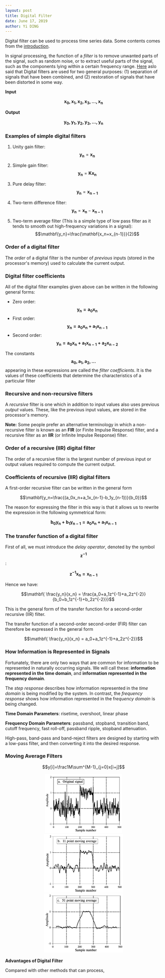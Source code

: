 ```yaml
---
layout: post
title: Digital Filter
date: June 17, 2019
author: Yi DING
---
```


Digital filter can be used to process time series data. Some contents comes from the [introduction]([http://123.physics.ucdavis.edu/week_5_files/filters/digital_filter.pdf](http://123.physics.ucdavis.edu/week_5_files/filters/digital_filter.pdf)).

In signal processing, the function of a *filter* is to remove unwanted parts of the signal, such as random noise, or to extract useful parts of the signal, such as the components lying within a certain frequency range. [Here](http://www.dspguide.com/CH14.PDF) aslo said that Digital filters are used for two general purposes: (1) separation of signals that have been combined, and (2) restoration of signals that have been distorted in some way. 

**Input**

$$\mathbf{x_0, x_1, x_2, x_3, …, x_n}$$

**Output**

$$\mathbf{y_0, y_1, y_2, y_3, …, y_n}$$



### Examples of simple digital filters

1. Unity gain filter: $$\mathbf{y_n}=\mathbf{x_n}$$

2. Simple gain filter: $$\mathbf{y_n}= \mathbf{Kx_n}$$

3. Pure delay filter: $$\mathbf{y_n}=\mathbf{x_{n-1}}$$

4. Two-term difference filter: $$\mathbf{y_n}=\mathbf{x_n}-\mathbf{x_{n-1}}$$

5. Two-term average filter (This is a simple type of low pass filter as it tends to smooth out high-frequency variations in a signal): $$\mathbf{y_n}=\frac{\mathbf{x_n+x_{n-1}}}{2}$$




### Order of a digital filter

The *order* of a digital filter is the number of *previous* inputs (stored in the processor's memory) used to
calculate the current output.



### Digital filter coefficients

All of the digital filter examples given above can be written in the following general forms:

* Zero order: $$ \mathbf{y_n=a_0x_n} $$
* First order: $$ \mathbf{y_n=a_0x_n+a_1x_{n-1}} $$
* Second order: $$ \mathbf{y_n=a_0x_n+a_1x_{n-1}+a_2x_{n-2}} $$

The constants $$\mathbf{a_0, a_1, a_2, ...} $$ appearing in these expressions are called the *filter coefficients*. It is the values of these coefficients that determine the characteristics of a particular filter



### Recursive and non-recursive filters

A *recursive* filter is one which in addition to input values also uses previous *output* values. These, like the
previous input values, are stored in the processor's memory.

**Note:** Some people prefer an alternative terminology in which a non-recursive filter is known as an **FIR** (or Finite Impulse Response) filter, and a recursive filter as an **IIR** (or Infinite Impulse Response) filter.



### Order of a recursive (IIR) digital filter

The order of a recursive filter is the largest number of previous input or output values required to compute the current output.



### Coefficients of recursive (IIR) digital filters

A first-order recursive filter can be written in the general form

$$\mathbf{y_n=\frac{(a_0x_n+a_1x_{n-1}-b_1y_{n-1})}{b_0}}$$

The reason for expressing the filter in this way is that it allows us to rewrite the expression in the following
symmetrical form:

$$\mathbf{b_0y_n+b_1y_{n-1}=a_0x_n+a_1x_{n-1}}$$



### The transfer function of a digital filter

First of all, we must introduce the *delay operator*, denoted by the symbol $$\mathbf{z^{-1}}$$:

$$\mathbf{z^{-1}x_n=x_{n-1}}$$

Hence we have:

$$\mathbf{ \frac{y_n}{x_n} = \frac{a_0+a_1z^{-1}+a_2z^{-2}}{b_0+b_1z^{-1}+b_2z^{-2}}}$$

This is the general form of the transfer function for a second-order recursive (IIR) filter.

The transfer function of a second-order second-order (FIR) filter can therefore be expressed in the general form

$$\mathbf{ \frac{y_n}{x_n} = a_0+a_1z^{-1}+a_2z^{-2}}$$



### How Information is Represented in Signals

Fortunately, there are only two ways that are common for information to be represented in naturally occurring signals. We will call these: **information represented in the time domain**, and **information represented in the frequency domain**. 

The *step response* describes how information represented in the *time domain* is being modified by the system. In contrast, the *frequency response* shows how information represented in the f*requency domain* is being changed. 

**Time Domain Parameters**: risetime, overshoot, linear phase

**Frequency Domain Parameters**: passband, stopband, transition band, cutoff frequency, fast roll-off, passband ripple, stopband attenuation.

High-pass, band-pass and band-reject filters are designed by starting with a low-pass filter, and then converting it into the desired response. 

### Moving Average Filters

$$y[i]=\frac1M\sum^{M-1}_{j=0}x[i+j]$$

<p align = "center">
<img src="figures/Digital-filter-Original-signal.png"  alt="Digital-filter-Original-signal" height="190">
<img src="figures/Digital-filter-11-point-moving-average.png"  alt="Digital-filter-11-point-moving-average" height="190">
<img src="figures/Digital-filter-51-point-moving-average.png"  alt="Digital-filter-11-point-moving-average" height="190">  
</p>





**Advantages of Digital Filter**

Compared with other methods that can process, 